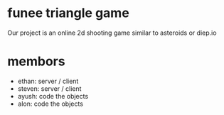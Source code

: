 # funee triangle game
Our project is an online 2d shooting game similar to asteroids or diep.io

# membors
- ethan: server / client
- steven: server / client
- ayush: code the objects
- alon: code the objects

